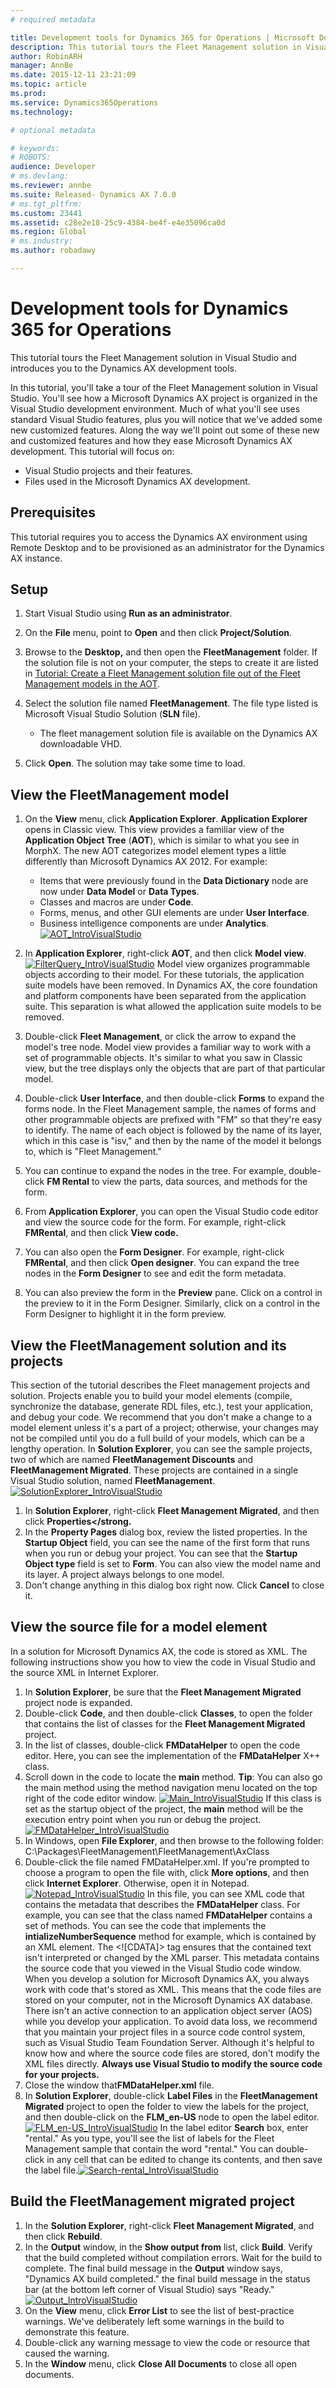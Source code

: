 ```yaml
---
# required metadata

title: Development tools for Dynamics 365 for Operations | Microsoft Docs
description: This tutorial tours the Fleet Management solution in Visual Studio and introduces you to the Dynamics AX development tools. 
author: RobinARH
manager: AnnBe
ms.date: 2015-12-11 23:21:09
ms.topic: article
ms.prod: 
ms.service: Dynamics365Operations
ms.technology: 

# optional metadata

# keywords: 
# ROBOTS: 
audience: Developer
# ms.devlang: 
ms.reviewer: annbe
ms.suite: Released- Dynamics AX 7.0.0
# ms.tgt_pltfrm: 
ms.custom: 23441
ms.assetid: c28e2e18-25c9-4384-be4f-e4e35096ca0d
ms.region: Global
# ms.industry: 
ms.author: robadawy

---
```


# Development tools for Dynamics 365 for Operations

This tutorial tours the Fleet Management solution in Visual Studio and introduces you to the Dynamics AX development tools. 

In this tutorial, you'll take a tour of the Fleet Management solution in Visual Studio. You'll see how a Microsoft Dynamics AX project is organized in the Visual Studio development environment. Much of what you'll see uses standard Visual Studio features, plus you will notice that we've added some new customized features. Along the way we'll point out some of these new and customized features and how they ease Microsoft Dynamics AX development. This tutorial will focus on:

-   Visual Studio projects and their features.
-   Files used in the Microsoft Dynamics AX development.

## Prerequisites
This tutorial requires you to access the Dynamics AX environment using Remote Desktop and to be provisioned as an administrator for the Dynamics AX instance.

## Setup
1.  Start Visual Studio using **Run as an administrator**.
2.  On the **File** menu, point to **Open** and then click **Project/Solution**.
3.  Browse to the **Desktop,** and then open the **FleetManagement** folder. If the solution file is not on your computer, the steps to create it are listed in [Tutorial: Create a Fleet Management solution file out of the Fleet Management models in the AOT](https://community.dynamics.com/ax/b/newdynamicsax/archive/2016/05/19/tutorial-create-a-fleet-management-solution-file-out-of-the-fleet-management-models-in-the-aot).
4.  Select the solution file named **FleetManagement**. The file type listed is Microsoft Visual Studio Solution (**SLN** file).
    -   The fleet management solution file is available on the Dynamics AX downloadable VHD.

5.  Click **Open**. The solution may take some time to load.

## View the FleetManagement model
1.  On the **View** menu, click **Application Explorer**. **Application Explorer** opens in Classic view. This view provides a familiar view of the **Application Object Tree** (**AOT**), which is similar to what you see in MorphX. The new AOT categorizes model element types a little differently than Microsoft Dynamics AX 2012. For example:
    -   Items that were previously found in the **Data Dictionary** node are now under **Data Model** or **Data Types**.
    -   Classes and macros are under **Code**.
    -   Forms, menus, and other GUI elements are under **User Interface**.
    -   Business intelligence components are under **Analytics**. [![AOT\_IntroVisualStudio](./media/aot_introvisualstudio.png)](./media/aot_introvisualstudio.png)

2.  In **Application Explorer**, right-click **AOT**, and then click **Model view**. [![FilterQuery\_IntroVisualStudio](./media/filterquery_introvisualstudio.png)](./media/filterquery_introvisualstudio.png) Model view organizes programmable objects according to their model. For these tutorials, the application suite models have been removed. In Dynamics AX, the core foundation and platform components have been separated from the application suite. This separation is what allowed the application suite models to be removed.
3.  Double-click **Fleet Management**, or click the arrow to expand the model's tree node. Model view provides a familiar way to work with a set of programmable objects. It's similar to what you saw in Classic view, but the tree displays only the objects that are part of that particular model.
4.  Double-click **User Interface**, and then double-click **Forms** to expand the forms node. In the Fleet Management sample, the names of forms and other programmable objects are prefixed with "FM" so that they're easy to identify. The name of each object is followed by the name of its layer, which in this case is "isv," and then by the name of the model it belongs to, which is "Fleet Management."
5.  You can continue to expand the nodes in the tree. For example, double-click **FM Rental** to view the parts, data sources, and methods for the form.
6.  From **Application Explorer**, you can open the Visual Studio code editor and view the source code for the form. For example, right-click ****FMRental****, and then click ****View code**.**
7.  You can also open the **Form Designer**. For example, right-click **FMRental**, and then click **Open designer**. You can expand the tree nodes in the **Form Designer** to see and edit the form metadata.
8.  You can also preview the form in the **Preview** pane. Click on a control in the preview to it in the Form Designer. Similarly, click on a control in the Form Designer to highlight it in the form preview.

## View the FleetManagement solution and its projects
This section of the tutorial describes the Fleet management projects and solution. Projects enable you to build your model elements (compile, synchronize the database, generate RDL files, etc.), test your application, and debug your code. We recommend that you don't make a change to a model element unless it's a part of a project; otherwise, your changes may not be compiled until you do a full build of your models, which can be a lengthy operation. In **Solution Explorer**, you can see the sample projects, two of which are named **FleetManagement Discounts** and **FleetManagement Migrated**. These projects are contained in a single Visual Studio solution, named **FleetManagement**. [![SolutionExplorer\_IntroVisualStudio](./media/solutionexplorer_introvisualstudio.png)](./media/solutionexplorer_introvisualstudio.png)

1.  In **Solution Explorer**, right-click **Fleet Management Migrated**, and then click **Properties&lt;/strong.**
2.  In the **Property Pages** dialog box, review the listed properties. In the **Startup Object** field, you can see the name of the first form that runs when you run or debug your project. You can see that the **Startup Object type** field is set to **Form**. You can also view the model name and its layer. A project always belongs to one model.
3.  Don't change anything in this dialog box right now. Click **Cancel** to close it.

## View the source file for a model element
In a solution for Microsoft Dynamics AX, the code is stored as XML. The following instructions show you how to view the code in Visual Studio and the source XML in Internet Explorer.

1.  In **Solution Explorer**, be sure that the **Fleet Management Migrated** project node is expanded.
2.  Double-click **Code**, and then double-click **Classes**, to open the folder that contains the list of classes for the **Fleet Management Migrated** project.
3.  In the list of classes, double-click **FMDataHelper** to open the code editor. Here, you can see the implementation of the **FMDataHelper** X++ class.
4.  Scroll down in the code to locate the **main** method. **Tip**: You can also go the main method using the method navigation menu located on the top right of the code editor window. [![Main\_IntroVisualStudio](./media/main_introvisualstudio.png)](./media/main_introvisualstudio.png) If this class is set as the startup object of the project, the **main** method will be the execution entry point when you run or debug the project. [![FMDataHelper\_IntroVisualStudio](./media/fmdatahelper_introvisualstudio.png)](./media/fmdatahelper_introvisualstudio.png)
5.  In Windows, open **File Explorer**, and then browse to the following folder: C:\\Packages\\FleetManagement\\FleetManagement\\AxClass
6.  Double-click the file named FMDataHelper.xml. If you're prompted to choose a program to open the file with, click **More options**, and then click **Internet Explorer**. Otherwise, open it in Notepad. [![Notepad\_IntroVisualStudio](./media/notepad_introvisualstudio.png)](./media/notepad_introvisualstudio.png) In this file, you can see XML code that contains the metadata that describes the **FMDataHelper** class. For example, you can see that the class named **FMDataHelper** contains a set of methods. You can see the code that implements the **intializeNumberSequence** method for example, which is contained by an XML element. The &lt;!\[CDATA\]&gt; tag ensures that the contained text isn't interpreted or changed by the XML parser. This metadata contains the source code that you viewed in the Visual Studio code window. When you develop a solution for Microsoft Dynamics AX, you always work with code that's stored as XML. This means that the code files are stored on your computer, not in the Microsoft Dynamics AX database. There isn't an active connection to an application object server (AOS) while you develop your application. To avoid data loss, we recommend that you maintain your project files in a source code control system, such as Visual Studio Team Foundation Server. Although it's helpful to know how and where the source code files are stored, don't modify the XML files directly. **Always use Visual Studio to modify the source code for your projects.**
7.  Close the window that**FMDataHelper.xml** file.
8.  In **Solution Explorer**, double-click **Label Files** in the **FleetManagement Migrated** project to open the folder to view the labels for the project, and then double-click on the **FLM\_en-US** node to open the label editor. [![FLM\_en-US\_IntroVisualStudio](./media/flm_en-us_introvisualstudio.png)](./media/flm_en-us_introvisualstudio.png) In the label editor **Search** box, enter "rental." As you type, you'll see the list of labels for the Fleet Management sample that contain the word "rental." You can double-click in any cell that can be edited to change its contents, and then save the label file.[![Search-rental\_IntroVisualStudio](./media/search-rental_introvisualstudio.png)](./media/search-rental_introvisualstudio.png)

## Build the FleetManagement migrated project
1.  In the **Solution Explorer**, right-click **Fleet Management Migrated**, and then click **Rebuild**.
2.  In the **Output** window, in the **Show output from** list, click **Build**. Verify that the build completed without compilation errors. Wait for the build to complete. The final build message in the **Output** window says, "Dynamics AX build completed." the final build message in the status bar (at the bottom left corner of Visual Studio) says "Ready." [![Output\_IntroVisualStudio](./media/output_introvisualstudio.png)](./media/output_introvisualstudio.png)
3.  On the **View** menu, click **Error List** to see the list of best-practice warnings. We've deliberately left some warnings in the build to demonstrate this feature.
4.  Double-click any warning message to view the code or resource that caused the warning.
5.  In the **Window** menu, click **Close All Documents** to close all open documents.


